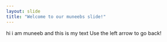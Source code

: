 ```yaml
---
layout: slide
title: "Welcome to our muneebs slide!"
---
```

hi i am muneeb and this is my text
Use the left arrow to go back!
